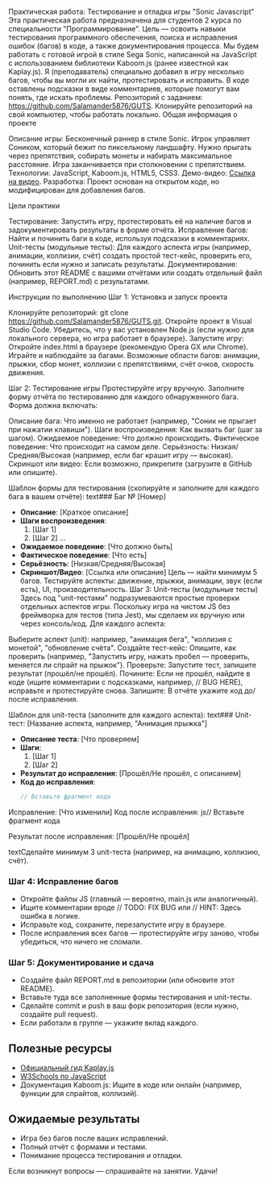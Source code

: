 Практическая работа: Тестирование и отладка игры "Sonic Javascript"
Эта практическая работа предназначена для студентов 2 курса по специальности "Программирование". Цель — освоить навыки тестирования программного обеспечения, поиска и исправления ошибок (багов) в коде, а также документирования процесса. Мы будем работать с готовой игрой в стиле Sega Sonic, написанной на JavaScript с использованием библиотеки Kaboom.js (ранее известной как Kaplay.js). Я (преподаватель) специально добавил в игру несколько багов, чтобы вы могли их найти, протестировать и исправить. В коде оставлены подсказки в виде комментариев, которые помогут вам понять, где искать проблемы.
Репозиторий с заданием: https://github.com/Salamander5876/GUTS. Клонируйте репозиторий на свой компьютер, чтобы работать локально.
Общая информация о проекте

Описание игры: Бесконечный раннер в стиле Sonic. Игрок управляет Соником, который бежит по пиксельному ландшафту. Нужно прыгать через препятствия, собирать монеты и набирать максимальное расстояние. Игра заканчивается при столкновении с препятствием.
Технологии: JavaScript, Kaboom.js, HTML5, CSS3.
Демо-видео: [Ссылка на видео](https://www.loom.com/share/be6bde2e9bf049deae7ebbf74a88913d).
Разработка: Проект основан на открытом коде, но модифицирован для добавления багов.

Цели практики

Тестирование: Запустить игру, протестировать её на наличие багов и задокументировать результаты в форме отчёта.
Исправление багов: Найти и починить баги в коде, используя подсказки в комментариях.
Unit-тесты (модульные тесты): Для каждого аспекта игры (например, анимации, коллизии, счёт) создать простой тест-кейс, проверить его, починить если нужно и записать результаты.
Документирование: Обновить этот README с вашими отчётами или создать отдельный файл (например, REPORT.md) с результатами.

Инструкции по выполнению
Шаг 1: Установка и запуск проекта

Клонируйте репозиторий: git clone https://github.com/Salamander5876/GUTS.git.
Откройте проект в Visual Studio Code.
Убедитесь, что у вас установлен Node.js (если нужно для локального сервера, но игра работает в браузере).
Запустите игру: Откройте index.html в браузере (рекомендую Opera GX или Chrome).
Играйте и наблюдайте за багами. Возможные области багов: анимации, прыжки, сбор монет, коллизии с препятствиями, счёт очков, скорость движения.

Шаг 2: Тестирование игры
Протестируйте игру вручную. Заполните форму отчёта по тестированию для каждого обнаруженного бага. Форма должна включать:

Описание бага: Что именно не работает (например, "Соник не прыгает при нажатии клавиши").
Шаги воспроизведения: Как вызвать баг (шаг за шагом).
Ожидаемое поведение: Что должно происходить.
Фактическое поведение: Что происходит на самом деле.
Серьёзность: Низкая/Средняя/Высокая (например, если баг крашит игру — высокая).
Скриншот или видео: Если возможно, прикрепите (загрузите в GitHub или опишите).

Шаблон формы для тестирования (скопируйте и заполните для каждого бага в вашем отчёте):
text### Баг № [Номер]

- **Описание**: [Краткое описание]
- **Шаги воспроизведения**:
  1. [Шаг 1]
  2. [Шаг 2]
  ...
- **Ожидаемое поведение**: [Что должно быть]
- **Фактическое поведение**: [Что есть]
- **Серьёзность**: [Низкая/Средняя/Высокая]
- **Скриншот/Видео**: [Ссылка или описание]
Цель — найти минимум 5 багов. Тестируйте аспекты: движение, прыжки, анимации, звук (если есть), UI, производительность.
Шаг 3: Unit-тесты (модульные тесты)
Здесь под "unit-тестами" подразумеваются простые проверки отдельных аспектов игры. Поскольку игра на чистом JS без фреймворка для тестов (типа Jest), мы сделаем их вручную или через консоль/код. Для каждого аспекта:

Выберите аспект (unit): например, "анимация бега", "коллизия с монетой", "обновление счёта".
Создайте тест-кейс: Опишите, как проверить (например, "Запустить игру, нажать пробел — проверить, меняется ли спрайт на прыжок").
Проверьте: Запустите тест, запишите результат (прошёл/не прошёл).
Почините: Если не прошёл, найдите в коде (ищите комментарии с подсказками, например, // BUG HERE), исправьте и протестируйте снова.
Запишите: В отчёте укажите код до/после исправления.

Шаблон для unit-теста (заполните для каждого аспекта):
text### Unit-тест: [Название аспекта, например, "Анимация прыжка"]

- **Описание теста**: [Что проверяем]
- **Шаги**:
  1. [Шаг 1]
  2. [Шаг 2]
- **Результат до исправления**: [Прошёл/Не прошёл, с описанием]
- **Код до исправления**: 
  ```js
  // Вставьте фрагмент кода

Исправление: [Что изменили]
Код после исправления:
js// Вставьте фрагмент кода

Результат после исправления: [Прошёл/Не прошёл]

textСделайте минимум 3 unit-теста (например, на анимацию, коллизию, счёт).

### Шаг 4: Исправление багов

- Откройте файлы JS (главный — вероятно, main.js или аналогичный).
- Ищите комментарии вроде // TODO: FIX BUG или // HINT: Здесь ошибка в логике.
- Исправьте код, сохраните, перезапустите игру в браузере.
- После исправления всех багов — протестируйте игру заново, чтобы убедиться, что ничего не сломали.

### Шаг 5: Документирование и сдача

- Создайте файл REPORT.md в репозитории (или обновите этот README).
- Вставьте туда все заполненные формы тестирования и unit-тесты.
- Сделайте commit и push в ваш форк репозитория (если нужно, создайте pull request).
- Если работали в группе — укажите вклад каждого.

## Полезные ресурсы

- [Официальный гид Kaplay.js](https://kaplayjs.com/guides/install/)
- [W3Schools по JavaScript](https://www.w3schools.com/js/)
- Документация Kaboom.js: Ищите в коде или онлайн (например, функции для спрайтов, коллизий).

## Ожидаемые результаты

- Игра без багов после ваших исправлений.
- Полный отчёт с формами и тестами.
- Понимание процесса тестирования и отладки.

Если возникнут вопросы — спрашивайте на занятии. Удачи!